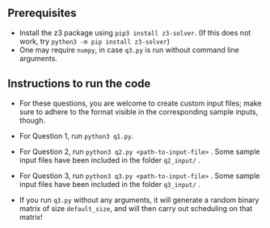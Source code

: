## Prerequisites
- Install the z3 package using ```pip3 install z3-solver```. (If this does not work, try ```python3 -m pip install z3-solver```)
- One may require ```numpy```, in case ```q3.py``` is run without command line arguments.


## Instructions to run the code

- For these questions, you are welcome to create custom input files; make sure to adhere to the format visible in the corresponding sample inputs, though.

- For Question 1, run ```python3 q1.py```.

- For Question 2, run ```python3 q2.py <path-to-input-file>``` . Some sample input files have been included in the folder ```q2_input/``` . 

- For Question 3, run ```python3 q3.py <path-to-input-file>``` . Some sample input files have been included in the folder ```q3_input/``` .

- If you run ```q3.py``` without any arguments, it will generate a random binary matrix of size ```default_size```, and will then carry out scheduling on that matrix!

